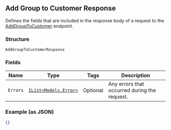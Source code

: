## Add Group to Customer Response

Defines the fields that are included in the response body of
a request to the [AddGroupToCustomer](#endpoint-addgrouptocustomer) endpoint.

### Structure

`AddGroupToCustomerResponse`

### Fields

| Name | Type | Tags | Description |
|  --- | --- | --- | --- |
| `Errors` | [`IList<Models.Error>`](/doc/models/error.md) | Optional | Any errors that occurred during the request. |

### Example (as JSON)

```json
{}
```

